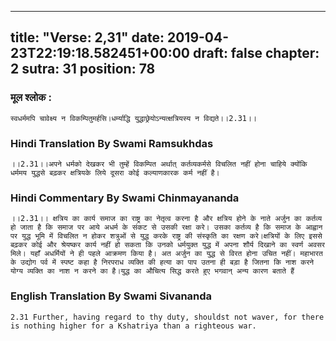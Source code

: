 
---
title: "Verse: 2,31"
date: 2019-04-23T22:19:18.582451+00:00
draft: false
chapter: 2
sutra: 31
position: 78
---
### मूल श्लोक :
```
स्वधर्ममपि चावेक्ष्य न विकम्पितुमर्हसि।धर्म्याद्धि युद्धाछ्रेयोऽन्यत्क्षत्रियस्य न विद्यते।।2.31।।

```

### Hindi Translation By Swami Ramsukhdas
```
।।2.31।।अपने धर्मको देखकर भी तुम्हें विकम्पित अर्थात् कर्तव्यकर्मसे विचलित नहीं होना चाहिये क्योंकि धर्ममय युद्धसे बढ़कर क्षत्रियके लिये दूसरा कोई कल्याणकारक कर्म नहीं है।

```

### Hindi Commentary By Swami Chinmayananda
```
।।2.31।। क्षत्रिय का कार्य समाज का राष्ट्र का नेतृत्व करना है और क्षत्रिय होने के नाते अर्जुन का कर्तव्य हो जाता है कि समाज पर आये अधर्म के संकट से उसकी रक्षा करे। उसका कर्तव्य है कि समाज के आह्वान पर युद्ध भूमि में विचलित न होकर शत्रुओं से युद्ध करके राष्ट्र की संस्कृति का रक्षण करे।क्षत्रियों के लिए इससे बढ़कर कोई और श्रेयष्कर कार्य नहीं हो सकता कि उनको धर्मयुक्त युद्ध में अपना शौर्य दिखाने का स्वर्ण अवसर मिले। यहाँ अधर्मियों ने ही पहले आक्रमण किया है। अत अर्जुन का युद्ध से विरत होना उचित नहीं। महाभारत के उद्योग पर्व में स्पष्ट कहा है निरपराध व्यक्ति की हत्या का पाप उतना ही बड़ा है जितना कि नाश करने योग्य व्यक्ति का नाश न करने का है।युद्ध का औचित्य सिद्ध करते हुए भगवान् अन्य कारण बताते हैं

```

### English Translation By Swami  Sivananda
```
2.31 Further, having regard to thy duty, shouldst not waver, for there is nothing higher for a Kshatriya than a righteous war.

```

